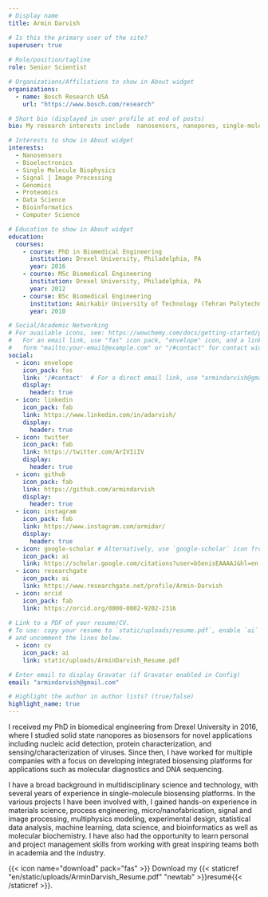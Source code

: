 ```yaml
---
# Display name
title: Armin Darvish

# Is this the primary user of the site?
superuser: true
  
# Role/position/tagline
role: Senior Scientist

# Organizations/Affiliations to show in About widget
organizations:
  - name: Bosch Research USA
    url: "https://www.bosch.com/research"

# Short bio (displayed in user profile at end of posts)
bio: My research interests include  nanosensors, nanopores, single-molecule biophysics,  bioelectronics, proteomics, genomics, bioinformatics, data science, ...

# Interests to show in About widget
interests:
  - Nanosensors
  - Bioelectronics
  - Single Molecule Biophysics
  - Signal | Image Processing
  - Genomics
  - Proteomics
  - Data Science
  - Bioinformatics
  - Computer Science

# Education to show in About widget
education:
  courses:
    - course: PhD in Biomedical Engineering
      institution: Drexel University, Philadelphia, PA
      year: 2016
    - course: MSc Biomedical Engineering
      institution: Drexel University, Philadelphia, PA
      year: 2012
    - course: BSc Biomedical Engineering
      institution: Amirkabir University of Technology (Tehran Polytechnic), Tehran, Iran
      year: 2010

# Social/Academic Networking
# For available icons, see: https://wowchemy.com/docs/getting-started/page-builder/#icons
#   For an email link, use "fas" icon pack, "envelope" icon, and a link in the
#   form "mailto:your-email@example.com" or "/#contact" for contact widget.
social:
  - icon: envelope
    icon_pack: fas
    link: '/#contact'  # For a direct email link, use "armindarvish@gmail.com".
    display:
      header: true
  - icon: linkedin
    icon_pack: fab
    link: https://www.linkedin.com/in/adarvish/
    display:
      header: true
  - icon: twitter
    icon_pack: fab
    link: https://twitter.com/ArIVIiIV
    display:
      header: true
  - icon: github
    icon_pack: fab
    link: https://github.com/armindarvish
    display:
      header: true
  - icon: instagram
    icon_pack: fab
    link: https://www.instagram.com/armidar/
    display:
      header: true
  - icon: google-scholar # Alternatively, use `google-scholar` icon from `ai` icon pack
    icon_pack: ai
    link: https://scholar.google.com/citations?user=b5enisEAAAAJ&hl=en
  - icon: researchgate
    icon_pack: ai
    link: https://www.researchgate.net/profile/Armin-Darvish
  - icon: orcid
    icon_pack: fab
    link: https://orcid.org/0000-0002-9202-2316
    
# Link to a PDF of your resume/CV.
# To use: copy your resume to `static/uploads/resume.pdf`, enable `ai` icons in `params.toml`,
# and uncomment the lines below.
  - icon: cv
    icon_pack: ai
    link: static/uploads/ArminDarvish_Resume.pdf

# Enter email to display Gravatar (if Gravatar enabled in Config)
email: "armindarvish@gmail.com"

# Highlight the author in author lists? (true/false)
highlight_name: true
---
```


I received my PhD in biomedical engineering from Drexel University in 2016, where I studied solid state nanopores as biosensors for novel applications including nucleic acid detection, protein characterization, and sensing/characterization of viruses. Since then, I have worked for multiple companies with a focus on developing integrated biosensing platforms for applications such as molecular diagnostics and DNA sequencing.

I have a broad background in multidisciplinary science and technology, with several years of experience in single-molecule biosensing platforms. In the various projects I have been involved with, I gained hands-on experience in materials science, process engineering, micro/nanofabrication, signal and image processing, multiphysics modeling, experimental design, statistical data analysis, machine learning, data science, and bioinformatics as well as molecular biochemistry. I have also had the opportunity to learn personal and project management skills from working with great inspiring teams both in academia and the industry. 

{{< icon name="download" pack="fas" >}} Download my {{< staticref "en/static/uploads/ArminDarvish_Resume.pdf" "newtab" >}}resumé{{< /staticref >}}.
